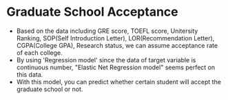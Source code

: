 # Graduate School Acceptance
* Based on the data including GRE score, TOEFL score, Unitersity Ranking, SOP(Self Introduction Letter), LOR(Recommendation Letter), CGPA(College GPA), Research status, we can assume acceptance rate of each college.
* By using 'Regression model' since the data of target variable is continuous number, "Elastic Net Regression model" seems perfect on this data.
* With this model, you can predict whether certain student will accept the graduate school or not. 

